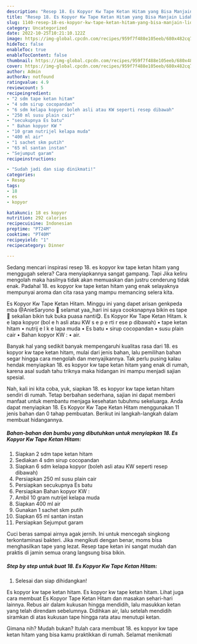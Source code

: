 ```yaml
---
description: "Resep 18. Es Kopyor Kw Tape Ketan Hitam yang Bisa Manjain Lidah , Lezat Sekali"
title: "Resep 18. Es Kopyor Kw Tape Ketan Hitam yang Bisa Manjain Lidah , Lezat Sekali"
slug: 1140-resep-18-es-kopyor-kw-tape-ketan-hitam-yang-bisa-manjain-lidah-lezat-sekali
category: Uncategorized
date: 2022-10-25T10:21:10.122Z
image: https://img-global.cpcdn.com/recipes/959f7f488e105eeb/680x482cq70/18-es-kopyor-kw-tape-ketan-hitam-foto-resep-utama.jpg
hideToc: false
enableToc: true
enableTocContent: false
thumbnail: https://img-global.cpcdn.com/recipes/959f7f488e105eeb/680x482cq70/18-es-kopyor-kw-tape-ketan-hitam-foto-resep-utama.jpg
cover: https://img-global.cpcdn.com/recipes/959f7f488e105eeb/680x482cq70/18-es-kopyor-kw-tape-ketan-hitam-foto-resep-utama.jpg
author: Admin
authorAv: notfound
ratingvalue: 4.9
reviewcount: 5
recipeingredient:
- "2 sdm tape ketan hitam"
- "4 sdm sirup cocopandan"
- "6 sdm kelapa kopyor boleh asli atau KW seperti resep dibawah"
- "250 ml susu plain cair"
- "secukupnya Es batu"
- " Bahan kopyor KW "
- "10 gram nutrijel kelapa muda"
- "400 ml air"
- "1 sachet skm putih"
- "65 ml santan instan"
- "Sejumput garam"
recipeinstructions:

- "Sudah jadi dan siap dinikmati!"
categories:
- Resep
tags:
- 18
- es
- kopyor

katakunci: 18 es kopyor 
nutrition: 292 calories
recipecuisine: Indonesian
preptime: "PT24M"
cooktime: "PT40M"
recipeyield: "1"
recipecategory: Dinner

---
```



Sedang mencari inspirasi resep 18. es kopyor kw tape ketan hitam yang menggugah selera? Cara menyiapkannya sangat gampang. Tapi Jika keliru mengolah maka hasilnya tidak akan memuaskan dan justru cenderung tidak enak. Padahal 18. es kopyor kw tape ketan hitam yang enak selayaknya mempunyai aroma dan cita rasa yang mampu memancing selera kita.


Es Kopyor Kw Tape Ketan Hitam. Minggu ini yang dapet arisan genkpeda mba @AnieSaryono 🤗 selamat yaa,,hari ini saya cooksnapnya bikin es tape 🤭 sekalian bikin tuk buka puasa nanti😋. Es Kopyor Kw Tape Ketan Hitam. k e lapa kopyor (bol e h asli atau KW s e p e rti r ese p dibawah) • tape ketan hitam • nutrij e l k e lapa muda • Es batu • sirup cocopandan • susu plain cair • Bahan kopyor KW : • air.

Banyak hal yang sedikit banyak mempengaruhi kualitas rasa dari 18. es kopyor kw tape ketan hitam, mulai dari jenis bahan, lalu pemilihan bahan segar hingga cara mengolah dan menyajikannya. Tak perlu pusing kalau hendak menyiapkan 18. es kopyor kw tape ketan hitam yang enak di rumah, karena asal sudah tahu triknya maka hidangan ini mampu menjadi sajian spesial.


Nah, kali ini kita coba, yuk, siapkan 18. es kopyor kw tape ketan hitam sendiri di rumah. Tetap berbahan sederhana, sajian ini dapat memberi manfaat untuk membantu menjaga kesehatan tubuhmu sekeluarga. Anda dapat menyiapkan 18. Es Kopyor Kw Tape Ketan Hitam menggunakan 11 jenis bahan dan 0 tahap pembuatan. Berikut ini langkah-langkah dalam membuat hidangannya.

<!--inarticleads1-->

##### Bahan-bahan dan bumbu yang dibutuhkan untuk menyiapkan 18. Es Kopyor Kw Tape Ketan Hitam:

1. Siapkan 2 sdm tape ketan hitam
1. Sediakan 4 sdm sirup cocopandan
1. Siapkan 6 sdm kelapa kopyor (boleh asli atau KW seperti resep dibawah)
1. Persiapkan 250 ml susu plain cair
1. Persiapkan secukupnya Es batu
1. Persiapkan  Bahan kopyor KW :
1. Ambil 10 gram nutrijel kelapa muda
1. Siapkan 400 ml air
1. Gunakan 1 sachet skm putih
1. Siapkan 65 ml santan instan
1. Persiapkan Sejumput garam


Cuci beras sampai airnya agak jernih. Ini untuk mencegah singkong terkontaminasi bakteri. Jika mengikuti dengan benar, moms bisa menghasilkan tape yang lezat. Resep tape ketan ini sangat mudah dan praktis di jamin semua orang langsung bisa bikin. 

<!--inarticleads2-->

##### Step by step untuk buat 18. Es Kopyor Kw Tape Ketan Hitam:


1. Selesai dan siap dihidangkan!

Es kopyor kw tape ketan hitam. Es kopyor kw tape ketan hitam. Lihat juga cara membuat Es Kopyor Tape Ketan Hitam dan masakan sehari-hari lainnya. Rebus air dalam kukusan hingga mendidih, lalu masukkan ketan yang telah direndam sebelumnya. Didihkan air, lalu setelah mendidih siramkan di atas kukusan tape hingga rata atau menutupi ketan. 

Gimana nih? Mudah bukan? Itulah cara membuat 18. es kopyor kw tape ketan hitam yang bisa kamu praktikkan di rumah. Selamat menikmati

